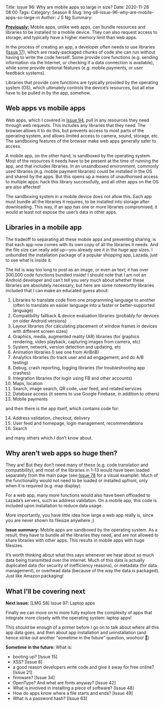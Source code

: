 Title: Issue 96: Why are mobile apps so large in size?
Date: 2020-11-28 08:00
Tags: 
Category: Season 8
Slug: lmg-s8-issue-96-why-are-mobile-apps-so-large-in
Author: J S Ng
Summary: 

[**Previously:**](https://buttondown.email/laymansguide/archive/) Mobile apps, unlike web apps, can bundle resources and libraries to be installed to a mobile device. They can also request access to storage, and typically have a higher memory limit than web apps.

In the process of creating an app, a developer often needs to use libraries ([Issue 17]({filename}/season2/issue017/issue017.md)), which are ready-packaged chunks of code she can run without having to write the code herself. Some provide core functions (e.g. sending information via the Internet, or checking if a data connection is available), while some provide optional features (e.g. mobile payments, or user feedback systems).

Libraries that provide core functions are typically provided by the operating system (OS), which ultimately controls the device’s resources, but all else have to be pulled in by the app, somehow.

## Web apps vs mobile apps

Web apps, which I covered in [Issue 94]({filename}/season8/issue094/issue094.md), pull in any resources they need through web requests. This includes any libraries that they need. The browser allows it to do this, but prevents access to most parts of the operating system, and allows limited access to camera, sound, storage, etc. The sandboxing features of the browser make web apps generally safer to access.

A mobile app, on the other hand, is sandboxed by the operating system. Most of the resources it needs have to be present at the time of running the app, and that includes libraries. In an unsandboxed environment, commonly used libraries (e.g. mobile payment libraries) could be installed in the OS and shared by the apps. But this opens up a means of unauthorised access to multiple apps: hack this library successfully, and all other apps on the OS are also affected!

The sandboxing system in a mobile device does not allow this. Each app must bundle all the libraries it requires, to be installed into storage after downloading. This way, if an app has one or more libraries compromised, it would at least not expose the user’s data in other apps.

## Libraries in a mobile app

The tradeoff to separating all these mobile apps and preventing sharing, is that each app now comes with its own copy of all the libraries it needs. And the file size can really add up—you already see it in the huge app sizes. I unbundled the installation package of a popular shopping app, Lazada, just to see what is inside it.

The list is way too long to post as an image, or even as text; it has over 300,000 code functions bundled inside! I should note that I am not an Android developer and can’t tell you very much about whether these libraries are absolutely necessary, but here are some noteworthy libraries included that I can make an educated guess about:

1. Libraries to translate code from one programming language to another (often to translate an easier language into a faster or better-supported language)
2. Compatibility fallback & device evaluation libraries (probably for devices on older Android versions)
3. Layout libraries (for calculating placement of window frames in devices with different screen sizes)
4. Graphics, media, augmented reality (AR) libraries (for graphics rendering, video playback, capturing images from camera, etc)
5. System, network, version detection and updating, etc
6. Animation libraries (I see one from AirBnB)
7. Analytics libraries (to track user and ad engagement, and do A/B testing)
8. Debug, crash reporting, logging libraries (for troubleshooting app crashes)
9. Integration libraries (for login using FB and other accounts)
10. Maps, location
11. Search, image search, QR code, user feed, and related services
12. Database access (it seems to use Google Firebase, in addition to others)
13. Mobile payments

and then there is the app itself, which contains code for:

14. Address validation, checkout, delivery
15. User feed and homepage, login management, recommendations
16. Search

and many others which I don’t know about.

## Why aren’t web apps so huge then?

They are! But they don’t need many of these (e.g. code translation and compatibility), and most of the libraries in 1–13 would have been loaded separately from the main page (see [Issue 78]({filename}/season6/issue078/issue078.md) for a visual example). Much of the functionality would not need to be loaded or installed upfront, only when it is required (e.g. map display).

For a web app, many more functions would also have been offloaded to Lazada’s servers, such as address validation. On a mobile app, this code is included upon installation to reduce data usage.

More importantly, you have little idea how large a web app really is, since you are never shown its filesize anywhere ;)

**Issue summary:** Mobile apps are sandboxed by the operating system. As a result, they have to bundle all the libraries they need, and are not allowed to share libraries with other apps. This results in mobile apps with huge filesizes.

It’s worth thinking about what this says whenever we hear about so much data being transmitted over the internet. Much of this data is actually duplicated data (for security of inefficiency reasons), or metadata (for data management), or overhead data (because of the way the data is packaged). Just like Amazon packaging!

## What I’ll be covering next

**Next issue:** [LMG S8] Issue 97: Laptop apps

Finally we can move on to more fully explore the complexity of apps that integrate more closely with the operating system: laptop apps!

This should be enough of a primer before I go on to talk about where all this app data goes, and then about app installation and uninstallation (and hence strike out another “sometime in the future” question, woohoo! 🙌)

**Sometime in the future:** What is:

- booting up? [Issue 15]
- XSS? [Issue 8]
- a good reason developers write code and give it away for free online? [Issue 21]
- firmware? [Issue 34]
- OpenType? And what are fonts anyway? [Issue 42]
- What is involved in installing a piece of software? [Issue 48]
- How do apps know where a file starts and ends? [Issue 49]
- What is a password hash? [Issue 63]
